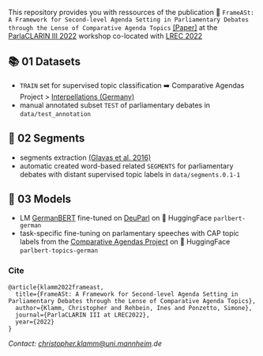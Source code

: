 This repository provides you with ressources of the publication 📄 `FrameASt: A Framework for Second-level Agenda Setting in Parliamentary Debates through the Lense of Comparative Agenda Topics` [[Paper]](http://www.lrec-conf.org/proceedings/lrec2022/workshops/ParlaCLARINIII/pdf/2022.parlaclariniii-1.13.pdf) at the [ParlaCLARIN III 2022](https://www.clarin.eu/ParlaCLARIN-III) workshop co-located with [LREC 2022](https://lrec2022.lrec-conf.org/en/)

## 📚 01 Datasets
* `TRAIN` set for supervised topic classification ➡️ Comparative Agendas Project > [Interpellations (Germany)](https://comparativeagendas.s3.amazonaws.com/datasetfiles/anfrage_1976-2005_website-release_2.5.csv)
* manual annotated subset `TEST` of parliamentary debates in `data/test_annotation`

## 🧱 02 Segments
* segments extraction [(Glavas et al. 2016)](https://aclanthology.org/S16-2016/)
* automatic created word-based related `SEGMENTS` for parliamentary debates with distant supervised topic labels in `data/segments.0.1-1`

## 🤖 03 Models
* LM [GermanBERT](https://huggingface.co/bert-base-german-cased) fine-tuned on [DeuParl](https://tudatalib.ulb.tu-darmstadt.de/handle/tudatalib/2889?show=full) on 🤗 HuggingFace `parlbert-german`
* task-specific fine-tuning on parlamentary speeches with CAP topic labels from the [Comparative Agendas Project]([https://www.comparativeagendas.net](https://www.comparativeagendas.net/datasets_codebooks)) on 🤗 HuggingFace `parlbert-topics-german`

### Cite
```
@article{klamm2022frameast,
  title={FrameASt: A Framework for Second-level Agenda Setting in Parliamentary Debates through the Lense of Comparative Agenda Topics},
  author={Klamm, Christopher and Rehbein, Ines and Ponzetto, Simone},
  journal={ParlaCLARIN III at LREC2022},
  year={2022}
}
```

_Contact: christopher.klamm@uni.mannheim.de_
